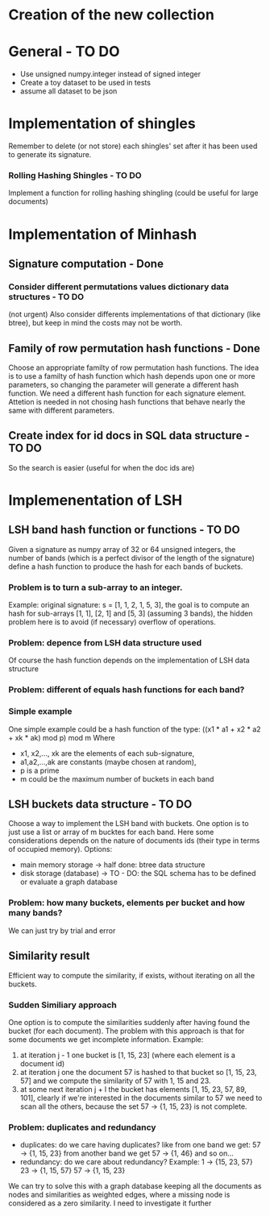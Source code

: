 # Creation of the new collection

# General - TO DO
- Use unsigned numpy.integer instead of signed integer
- Create a toy dataset to be used in tests
- assume all dataset to be json

# Implementation of shingles
Remember to delete (or not store) each shingles' set after it has been used to generate its signature.

### Rolling Hashing Shingles - TO DO
Implement a function for rolling hashing shingling (could be useful for large documents)


# Implementation of Minhash

## Signature computation - Done

### Consider different permutations values dictionary data structures - TO DO
(not urgent)
Also consider differents implementations of that dictionary (like btree), but keep in mind the costs may not be worth.

## Family of row permutation hash functions - Done
Choose an appropriate familty of row permutation hash functions.
The idea is to use a familty of hash function which hash depends upon one or more parameters,
so changing the parameter will generate a different hash function.
We need a different hash function for each signature element.
Attetion is needed in not chosing hash functions that behave nearly the same with 
different parameters. 

## Create index for id docs in SQL data structure - TO DO
So the search is easier (useful for when the doc ids are)


# Implemenentation of LSH

## LSH band hash function or functions - TO DO 
Given a signature as numpy array of 32 or 64 unsigned integers,
the number of bands (which is a perfect divisor of the length of the signature)
define a hash function to produce the hash for each bands of buckets.

### Problem is to turn a sub-array to an integer.
Example: original signature: s = [1, 1, 2, 1, 5, 3], the goal is to compute an hash
for sub-arrays [1, 1], [2, 1] and [5, 3] (assuming 3 bands), the hidden problem here is to avoid (if necessary) overflow of operations.

### Problem: depence from LSH data structure used
Of course the hash function depends on the implementation of LSH data structure

### Problem: different of equals hash functions for each band?

### Simple example
One simple example could be a hash function of the type:
((x1 * a1 + x2 * a2 + xk * ak) mod p) mod m
Where
- x1, x2,..., xk are the elements of each sub-signature,
- a1,a2,...,ak are constants (maybe chosen at random),
- p is a prime
- m could be the maximum number of buckets in each band

## LSH buckets data structure - TO DO
Choose a way to implement the LSH band with buckets.
One option is to just use a list or array of m bucktes for each band.
Here some considerations depends on the nature of documents ids (their type in terms of occupied memory).
Options:
- main memory storage -> half done: btree data structure
- disk storage (database) -> TO - DO: the SQL schema has to be defined or evaluate a graph database


### Problem: how many buckets, elements per bucket and how many bands?
We can just try by trial and error

## Similarity result
Efficient way to compute the similarity, if exists, without iterating on all the buckets.

### Sudden Similiary approach
One option is to compute the similarities suddenly after having found the bucket (for each document). The problem with this approach is that for some documents we get incomplete information.
Example: 
1. at iteration j - 1 one bucket is [1, 15, 23] (where each element is a document id)
2. at iteration j one the document 57 is hashed to that bucket so [1, 15, 23, 57]
and we compute the similarity of 57 with 1, 15 and 23.
3. at some next iteration j + l the bucket has elements [1, 15, 23, 57, 89, 101],
clearly if we're interested in the documents similar to 57 we need to scan all the others, because the set 57 -> {1, 15, 23} is not complete.

 
### Problem: duplicates and redundancy
- duplicates: do we care having duplicates?
like from one band we get: 57 -> {1, 15, 23}
from another band we get 57 -> {1, 46} and so on...
- redundancy: do we care about redundancy?
Example:
1 -> {15, 23, 57}
23 -> {1, 15, 57}
57 -> {1, 15, 23}

We can try to solve this with a graph database keeping all the documents as nodes and similarities as weighted edges, where a missing node is considered as a zero similarity.
I need to investigate it further 

